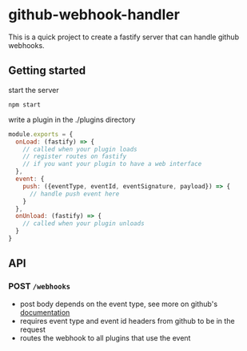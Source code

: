 # github-webhook-handler

This is a quick project to create a fastify server that can handle github webhooks.

## Getting started
start the server
```
npm start
```

write a plugin in the ./plugins directory
```javascript
module.exports = {
  onLoad: (fastify) => {
    // called when your plugin loads
    // register routes on fastify
    // if you want your plugin to have a web interface
  },
  event: {
    push: ({eventType, eventId, eventSignature, payload}) => {
      // handle push event here
    }
  },
  onUnload: (fastify) => {
    // called when your plugin unloads
  }
}
```

## API
### POST `/webhooks`
- post body depends on the event type, see more on github's [documentation](https://developer.github.com/v3/activity/events/types)
- requires event type and event id headers from github to be in the request
- routes the webhook to all plugins that use the event

